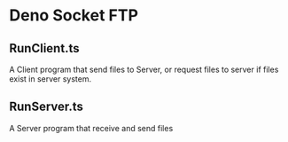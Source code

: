 Deno Socket FTP
================

## RunClient.ts
A Client program that send files to Server, or request files to server if files exist in server system.


## RunServer.ts
A Server program that receive and send files
